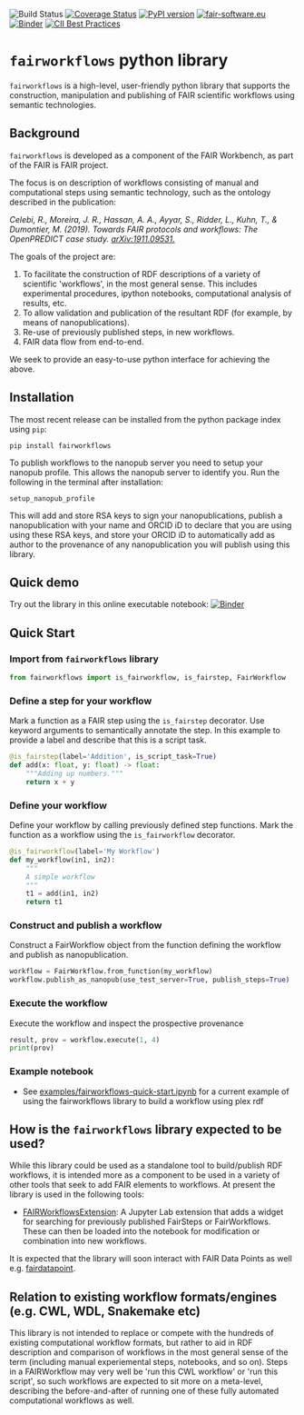 ![Build Status](https://github.com/fair-workflows/fairworkflows/workflows/Python%20application/badge.svg)
[![Coverage Status](https://coveralls.io/repos/github/fair-workflows/fairworkflows/badge.svg?branch=main)](https://coveralls.io/github/fair-workflows/fairworkflows?branch=main)
[![PyPI version](https://badge.fury.io/py/fairworkflows.svg)](https://badge.fury.io/py/fairworkflows)
[![fair-software.eu](https://img.shields.io/badge/fair--software.eu-%E2%97%8F%20%20%E2%97%8F%20%20%E2%97%8F%20%20%E2%97%8F%20%20%E2%97%8B-yellow)](https://fair-software.eu)
[![Binder](https://mybinder.org/badge_logo.svg)](https://mybinder.org/v2/gh/fair-workflows/fairworkflows/main?filepath=examples%2Ffairworkflows-quick-start.ipynb)
[![CII Best Practices](https://bestpractices.coreinfrastructure.org/projects/4804/badge)](https://bestpractices.coreinfrastructure.org/projects/4804)

# ```fairworkflows``` python library
`fairworkflows` is a high-level, user-friendly python library that supports the construction,
manipulation and publishing of FAIR scientific workflows using semantic technologies. 

## Background
`fairworkflows` is developed as a component of the FAIR Workbench, as part of the FAIR is FAIR project. 

The focus is on description of workflows consisting of manual and computational steps using semantic technology, 
such as the ontology described in the publication:

_Celebi, R., Moreira, J. R., Hassan, A. A., Ayyar, S., Ridder, L., Kuhn, T., & Dumontier, M. (2019). Towards FAIR protocols and workflows: The OpenPREDICT case study._ [_arXiv:1911.09531._](https://arxiv.org/abs/1911.09531)

The goals of the project are:
1. To facilitate the construction of RDF descriptions of a variety of scientific 'workflows', in the most general sense. This includes experimental procedures, ipython notebooks, computational analysis of results, etc.
2. To allow validation and publication of the resultant RDF (for example, by means of nanopublications).
3. Re-use of previously published steps, in new workflows.
4. FAIR data flow from end-to-end.

We seek to provide an easy-to-use python interface for achieving the above.

## Installation

The most recent release can be installed from the python package index using ```pip```:

```
pip install fairworkflows
```

To publish workflows to the nanopub server you need to setup your nanopub profile. This
allows the nanopub server to identify you. Run the following in the terminal after installation:
```
setup_nanopub_profile
```
This will add and store RSA keys to sign your nanopublications, publish a
nanopublication with your name and ORCID iD to declare that you are
using using these RSA keys, and store your ORCID iD to automatically add
as author to the provenance of any nanopublication you will publish
using this library.

## Quick demo
Try out the library in this online executable notebook: [![Binder](https://mybinder.org/badge_logo.svg)](https://mybinder.org/v2/gh/fair-workflows/fairworkflows/main?filepath=examples%2Ffairworkflows-quick-start.ipynb)

## Quick Start
### Import from `fairworkflows` library
```python
from fairworkflows import is_fairworkflow, is_fairstep, FairWorkflow
```

### Define a step for your workflow
Mark a function as a FAIR step using the `is_fairstep` decorator.
Use keyword arguments to semantically annotate the step. 
In this example to provide a label and describe that this is a script task.
```python
@is_fairstep(label='Addition', is_script_task=True)
def add(x: float, y: float) -> float:
    """Adding up numbers."""
    return x + y
```
### Define your workflow
Define your workflow by calling previously defined step functions. 
Mark the function as a workflow using the `is_fairworkflow` decorator.
```python
@is_fairworkflow(label='My Workflow')
def my_workflow(in1, in2):
    """
    A simple workflow
    """
    t1 = add(in1, in2)
    return t1
```
### Construct and publish a workflow
Construct a FairWorkflow object from the function defining the workflow and publish as nanopublication.
```python
workflow = FairWorkflow.from_function(my_workflow)
workflow.publish_as_nanopub(use_test_server=True, publish_steps=True)
```

### Execute the workflow
Execute the workflow and inspect the prospective provenance
```python
result, prov = workflow.execute(1, 4)
print(prov)
```

### Example notebook
* See [examples/fairworkflows-quick-start.ipynb](examples/fairworkflows-quick-start.ipynb) for a current example of using the fairworkflows library to build a workflow using plex rdf

## How is the ```fairworkflows``` library expected to be used?
While this library could be used as a standalone tool to build/publish RDF workflows,
it is intended more as a component to be used in a variety of other tools that seek to add FAIR elements to workflows. At present the library is used in the following tools:

* [FAIRWorkflowsExtension](https://github.com/fair-workflows/FAIRWorkflowsExtension): A Jupyter Lab extension that adds a widget for searching for previously published FairSteps or FairWorkflows. These can then be loaded into the notebook for modification or combination into new workflows.

It is expected that the library will soon interact with FAIR Data Points as well e.g. [fairdatapoint](https://github.com/NLeSC/fairdatapoint).

## Relation to existing workflow formats/engines (e.g. CWL, WDL, Snakemake etc)
This library is not intended to replace or compete with the hundreds of existing computational workflow formats, but rather to aid in RDF description and comparison of workflows in the most general sense of the term (including manual experiemental steps, notebooks, and so on). Steps in a FAIRWorkflow may very well be 'run this CWL workflow' or 'run this script', so such workflows are expected to sit more on a meta-level, describing the before-and-after of running one of these fully automated computational workflows as well.
